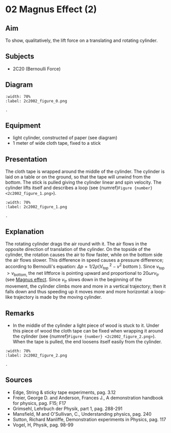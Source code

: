# 02 Magnus Effect (2) 
  
## Aim   
 To show, qualitatively, the lift force on a translating and rotating cylinder.    
  
## Subjects   
* 2C20 (Bernoulli Force)   

## Diagram
   
```{figure} figures/figure_0.png  
:width: 70%  
:label: 2c2002_figure_0.png  

. 
```

## Equipment
- light cylinder, constructed of paper (see diagram)
- 1 meter of wide cloth tape, fixed to a stick
    
  
## Presentation   
The cloth tape is wrapped around the middle of the cylinder. The cylinder is laid on a table or on the ground, so that the tape will unwind from the bottom. The stick is pulled giving the cylinder linear and spin velocity. The cylinder lifts itself and describes a loop (see {numref}`Figure {number} <2c2002_figure_1.png>`).  
```{figure} figures/figure_1.png  
:width: 70%  
:label: 2c2002_figure_1.png  

.
```

## Explanation   
The rotating cylinder drags the air round with it. The air flows in the opposite direction of translation of the cylinder. On the topside of the cylinder, the rotation causes the air to flow faster, while on the bottom side the air flows slower. This difference in speed causes a pressure difference; according to Bernoulli's equation: $\Delta p=1 / 2 \rho\left(V_{\text {top }}^{2}-v^{2}\right.$ bottom $)$. Since $v_{\text {top }}>v_{\text {bottom, }}$ the net liftforce is pointing upward and proportional to $20 \omega r v_{t r}$ (see [Magnus effect](../2C2001%20Magnus%20Effect/2C2001.md). Since $v_{t r}$ slows down in the beginning of the movement, the cylinder climbs more and more in a vertical trajectory; then it falls down and thus speeding up it moves more and more horizontal: a loop-like trajectory is made by the moving cylinder.  
  
## Remarks   

- In the middle of the cylinder a light piece of wood is stuck to it. Under this piece of wood the cloth tape can be fixed when wrapping it around the cylinder (see {numref}`Figure {number} <2c2002_figure_2.png>`). When the tape is pulled, the end loosens itself easily from the cylinder.

```{figure} figures/figure_2.png  
:width: 70%  
:label: 2c2002_figure_2.png  

.
``` 
   
  
## Sources
 *  Edge, String & sticky tape experiments, pag. 3.12 
 *  Freier, George D. and Anderson, Frances J., A demonstration handbook for physics, pag. F15; F17 
 *  Grimsehl, Lehrbuch der Physik, part 1, pag. 288-291 
 *  Mansfield, M and O'Sullivan, C., Understanding physics, pag. 240 
 *  Sutton, Richard Manliffe, Demonstration experiments in Physics, pag. 117 
 *  Vogel, H, Physik, pag. 98-99
  